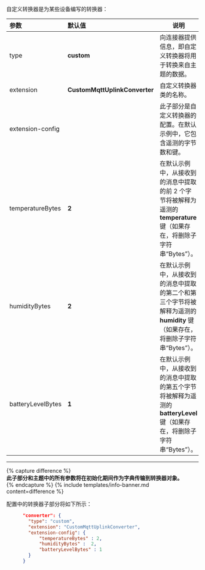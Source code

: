 自定义转换器是为某些设备编写的转换器：



|**参数**|**默认值**|**说明**|
|:-|:-|-
| type                        | **custom**                      | 向连接器提供信息，即自定义转换器将用于转换来自主题的数据。                                                                      |
| extension                   | **CustomMqttUplinkConverter**   | 自定义转换器类的名称。                                                                                                                                           |
| extension-config            |                                 | 此子部分是自定义转换器的配置。在默认示例中，它包含遥测的字节数和键。                                                                      |
| temperatureBytes            | **2**                           | 在默认示例中，从接收到的消息中提取的前 2 个字节将被解释为遥测的 **temperature** 键（如果存在，将删除子字符串“Bytes”）。                 |
| humidityBytes               | **2**                           | 在默认示例中，从接收到的消息中提取的第二个和第三个字节将被解释为遥测的 **humidity** 键（如果存在，将删除子字符串“Bytes”）。        |
| batteryLevelBytes           | **1**                           | 在默认示例中，从接收到的消息中提取的第五个字节将被解释为遥测的 **batteryLevel** 键（如果存在，将删除子字符串“Bytes”）。              |
---

{% capture difference %}
<br>
**此子部分和主题中的所有参数将在初始化期间作为字典传输到转换器对象。**  
{% endcapture %}
{% include templates/info-banner.md content=difference %}


配置中的转换器子部分将如下所示：
```json
      "converter": {
        "type": "custom",
        "extension": "CustomMqttUplinkConverter",
        "extension-config": {
            "temperatureBytes" : 2,
            "humidityBytes" :  2,
            "batteryLevelBytes" : 1
        }
      }
```
